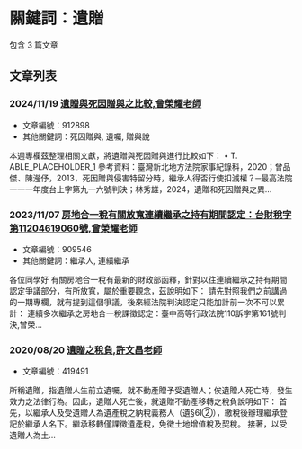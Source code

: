 # 關鍵詞：遺贈

包含 3 篇文章

## 文章列表

### 2024/11/19 [遺贈與死因贈與之比較,曾榮耀老師](../../articles/912898_%E9%81%BA%E8%B4%88%E8%88%87%E6%AD%BB%E5%9B%A0%E8%B4%88%E8%88%87%E4%B9%8B%E6%AF%94%E8%BC%83%2C%E6%9B%BE%E6%A6%AE%E8%80%80%E8%80%81%E5%B8%AB.md)
- 文章編號：912898
- 其他關鍵詞：死因贈與, 遺囑, 贈與說

本週專欄茲整理相關文獻，將遺贈與死因贈與進行比較如下： • T. ABLE_PLACEHOLDER_1 參考資料：臺灣新北地方法院家事紀錄科，2020；曾品傑、陳瀅伃，2013，死因贈與侵害特留分時，繼承人得否行使扣減權？─最高法院一一一年度台上字第九一六號判決；林秀雄，2024，遺贈和死因贈與之異...

### 2023/11/07 [房地合一稅有關放寬連續繼承之持有期間認定：台財稅字第11204619060號,曾榮耀老師](../../articles/909546_%E6%88%BF%E5%9C%B0%E5%90%88%E4%B8%80%E7%A8%85%E6%9C%89%E9%97%9C%E6%94%BE%E5%AF%AC%E9%80%A3%E7%BA%8C%E7%B9%BC%E6%89%BF%E4%B9%8B%E6%8C%81%E6%9C%89%E6%9C%9F%E9%96%93%E8%AA%8D%E5%AE%9A%EF%BC%9A%E5%8F%B0%E8%B2%A1%E7%A8%85%E5%AD%97%E7%AC%AC11204619060%E8%99%9F%2C%E6%9B%BE%E6%A6%AE%E8%80%80%E8%80%81%E5%B8%AB.md)
- 文章編號：909546
- 其他關鍵詞：繼承人, 連續繼承

各位同學好 有關房地合一稅有最新的財政部函釋，針對以往連續繼承之持有期間認定爭議部分，有所放寬，屬於重要觀念，茲說明如下： 請先對照我們之前講過的一期專欄，就有提到這個爭議，後來經法院判決認定只能加計前一次不可以累計： 連續多次繼承之房地合一稅課徵認定：臺中高等行政法院110訴字第161號判決,曾榮...

### 2020/08/20 [遺贈之稅負,許文昌老師](../../articles/419491_%E9%81%BA%E8%B4%88%E4%B9%8B%E7%A8%85%E8%B2%A0%2C%E8%A8%B1%E6%96%87%E6%98%8C%E8%80%81%E5%B8%AB.md)
- 文章編號：419491

所稱遺贈，指遺贈人生前立遺囑，就不動產贈予受遺贈人；俟遺贈人死亡時，發生效力之法律行為。因此，遺贈人死亡後，就遺贈不動產移轉之稅負說明如下： 首先，以繼承人及受遺贈人為遺產稅之納稅義務人（遺§6Ⅰ②），繳稅後辦理繼承登記於繼承人名下。繼承移轉僅課徵遺產稅，免徵土地增值稅及契稅。 接著，以受遺贈人為土...
